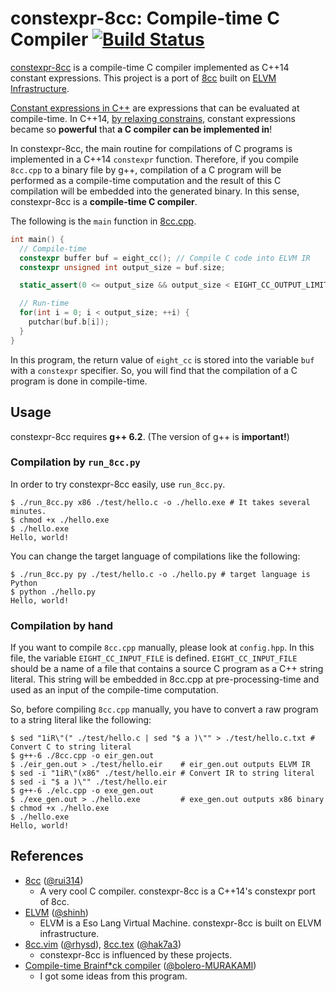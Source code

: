 # constexpr-8cc: Compile-time C Compiler [![Build Status](https://travis-ci.org/kw-udon/constexpr-8cc.svg?branch=master)](https://travis-ci.org/kw-udon/constexpr-8cc)

[constexpr-8cc](https://github.com/kw-udon/constexpr-8cc) is a compile-time C compiler implemented as C++14 constant expressions.
This project is a port of [8cc](https://github.com/rui314/8cc) built on [ELVM Infrastructure](https://github.com/shinh/elvm).

[Constant expressions in C++](http://en.cppreference.com/w/cpp/language/constant_expression) are expressions that can be evaluated at compile-time.
In C++14, [by relaxing constrains](https://isocpp.org/files/papers/N3652.htmlc), constant expressions became so **powerful** that **a C compiler can be implemented in**!

In constexpr-8cc, the main routine for compilations of C programs is implemented in a C++14 `constexpr` function.
Therefore, if you compile `8cc.cpp` to a binary file by g++, compilation of a C program will be performed as a compile-time computation and the result of this C compilation will be embedded into the generated binary.
In this sense, constexpr-8cc is a **compile-time C compiler**.

The following is the `main` function in [8cc.cpp](https://github.com/kw-udon/constexpr-8cc/blob/master/8cc.cpp).
```c++
int main() {
  // Compile-time
  constexpr buffer buf = eight_cc(); // Compile C code into ELVM IR
  constexpr unsigned int output_size = buf.size;

  static_assert(0 <= output_size && output_size < EIGHT_CC_OUTPUT_LIMIT, "8cc: Error");

  // Run-time
  for(int i = 0; i < output_size; ++i) {
    putchar(buf.b[i]);
  }
}
```
In this program, the return value of `eight_cc` is stored into the variable `buf` with a `constexpr` specifier.
So, you will find that the compilation of a C program is done in compile-time.

## Usage
constexpr-8cc requires **g++ 6.2**. (The version of g++ is **important!**)

### Compilation by `run_8cc.py`
In order to try constexpr-8cc easily, use `run_8cc.py`.
```shell
$ ./run_8cc.py x86 ./test/hello.c -o ./hello.exe # It takes several minutes.
$ chmod +x ./hello.exe
$ ./hello.exe
Hello, world!
```
You can change the target language of compilations like the following:
```shell
$ ./run_8cc.py py ./test/hello.c -o ./hello.py # target language is Python
$ python ./hello.py
Hello, world!
```

### Compilation by hand
If you want to compile `8cc.cpp` manually, please look at `config.hpp`.
In this file, the variable `EIGHT_CC_INPUT_FILE` is defined.
`EIGHT_CC_INPUT_FILE` should be a name of a file that contains a source C program as a C++ string literal.
This string will be embedded in 8cc.cpp at pre-processing-time and used as an input of the compile-time computation.

So, before compiling `8cc.cpp` manually, you have to convert a raw program to a string literal like the following:
```shell
$ sed "1iR\"(" ./test/hello.c | sed "$ a )\"" > ./test/hello.c.txt # Convert C to string literal
$ g++-6 ./8cc.cpp -o eir_gen.out
$ ./eir_gen.out > ./test/hello.eir    # eir_gen.out outputs ELVM IR
$ sed -i "1iR\"(x86" ./test/hello.eir # Convert IR to string literal
$ sed -i "$ a )\"" ./test/hello.eir
$ g++-6 ./elc.cpp -o exe_gen.out
$ ./exe_gen.out > ./hello.exe         # exe_gen.out outputs x86 binary
$ chmod +x ./hello.exe
$ ./hello.exe
Hello, world!
```

## References
* [8cc](https://github.com/rui314/8cc) ([@rui314](https://github.com/rui314))
  - A very cool C compiler. constexpr-8cc is a C++14's constexpr port of 8cc.
* [ELVM](https://github.com/shinh/elvm) ([@shinh](https://github.com/shinh))
  - ELVM is a Eso Lang Virtual Machine. constexpr-8cc is built on ELVM infrastructure.
* [8cc.vim](https://github.com/rhysd/8cc.vim) ([@rhysd](https://github.com/rhysd)), [8cc.tex](https://github.com/hak7a3/8cc.tex) ([@hak7a3](https://github.com/hak7a3))
  - constexpr-8cc is influenced by these projects.
* [Compile-time Brainf\*ck compiler](https://github.com/bolero-MURAKAMI/Sprout/blob/master/example/brainfuck/x86_compile.cpp) ([@bolero-MURAKAMI](https://github.com/bolero-MURAKAMI))
  - I got some ideas from this program.
